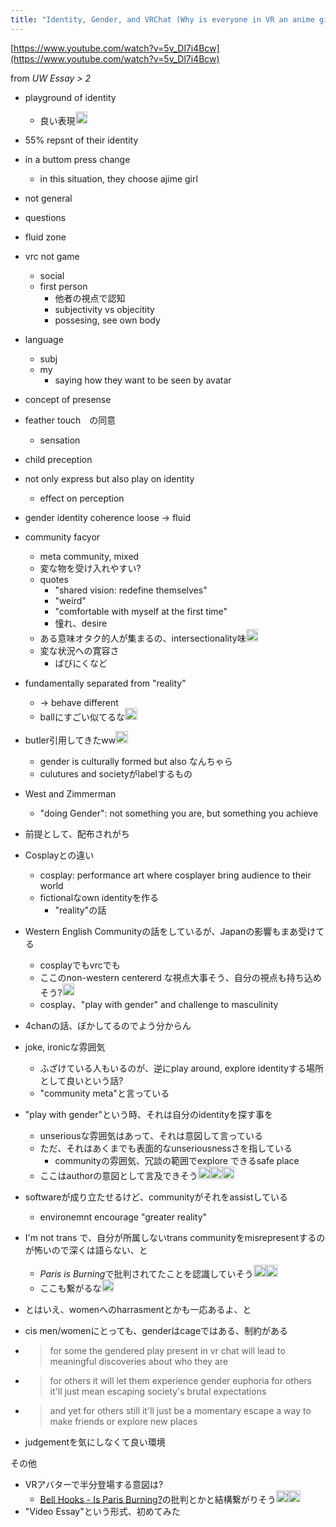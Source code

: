 ```yaml
---
title: "Identity, Gender, and VRChat (Why is everyone in VR an anime girl?)"
---
```


[https://www.youtube.com/watch?v=5v_Dl7i4Bcw](https://www.youtube.com/watch?v=5v_Dl7i4Bcw)

from *UW Essay  > 2*

* playground of identity
  
  * 良い表現<img src='https://scrapbox.io/api/pages/blu3mo-public/blu3mo/icon' alt='blu3mo.icon' height="19.5"/>
* 55% repsnt of their identity

* in a buttom press change
  
  * in this situation, they choose ajime girl
* not general

* questions

* fluid zone

* vrc not game
  
  * social
  * first person
    * 他者の視点で認知
    * subjectivity vs objecitity
    * possesing, see own body
* language
  
  * subj
  * my
    * saying how they want to be seen by avatar
* concept of presense

* feather touch　の同意
  
  * sensation
* child preception

* not only express but also play on identity
  
  * effect on perception
* gender identity coherence loose -> fluid

* community facyor
  
  * meta community, mixed
  * 変な物を受け入れやすい?
  * quotes
    * "shared vision: redefine themselves"
    * "weird"
    * "comfortable with myself at the first time"
    * 憧れ、desire
  * ある意味オタク的人が集まるの、intersectionality味<img src='https://scrapbox.io/api/pages/blu3mo-public/blu3mo/icon' alt='blu3mo.icon' height="19.5"/>
  * 変な状況への寛容さ
    * ばびにくなど
* fundamentally separated from "reality"
  
  * -> behave different
  * ballにすごい似てるな<img src='https://scrapbox.io/api/pages/blu3mo-public/blu3mo/icon' alt='blu3mo.icon' height="19.5"/>
* butler引用してきたww<img src='https://scrapbox.io/api/pages/blu3mo-public/blu3mo/icon' alt='blu3mo.icon' height="19.5"/>
  
  * gender is culturally formed but also なんちゃら
  * culutures and societyがlabelするもの
* West and Zimmerman
  
  * "doing Gender": not something you are, but something you achieve
* 前提として、配布されがち

* Cosplayとの違い
  
  * cosplay: performance art where cosplayer bring audience to their world
  * fictionalなown identityを作る
    * "reality"の話
* Western English Communityの話をしているが、Japanの影響もまあ受けてる
  
  * cosplayでもvrcでも
  * ここのnon-western centererd な視点大事そう、自分の視点も持ち込めそう?<img src='https://scrapbox.io/api/pages/blu3mo-public/blu3mo/icon' alt='blu3mo.icon' height="19.5"/>
  * cosplay、"play with gender" and challenge to masculinity
* 4chanの話、ぼかしてるのでよう分からん

* joke, ironicな雰囲気
  
  * ふざけている人もいるのが、逆にplay around, explore identityする場所として良いという話?
  * "community meta"と言っている
* "play with gender"という時、それは自分のidentityを探す事を
  
  * unseriousな雰囲気はあって、それは意図して言っている
  * ただ、それはあくまでも表面的なunseriousnessさを指している
    * communityの雰囲気、冗談の範囲でexplore できるsafe place
  * ここはauthorの意図として言及できそう<img src='https://scrapbox.io/api/pages/blu3mo-public/blu3mo/icon' alt='blu3mo.icon' height="19.5"/><img src='https://scrapbox.io/api/pages/blu3mo-public/blu3mo/icon' alt='blu3mo.icon' height="19.5"/><img src='https://scrapbox.io/api/pages/blu3mo-public/blu3mo/icon' alt='blu3mo.icon' height="19.5"/>
* softwareが成り立たせるけど、communityがそれをassistしている
  
  * environemnt encourage "greater reality"
* I'm not trans で、自分が所属しないtrans communityをmisrepresentするのが怖いので深くは語らない、と
  
  * *Paris is Burning*で批判されてたことを認識していそう<img src='https://scrapbox.io/api/pages/blu3mo-public/blu3mo/icon' alt='blu3mo.icon' height="19.5"/><img src='https://scrapbox.io/api/pages/blu3mo-public/blu3mo/icon' alt='blu3mo.icon' height="19.5"/>
  * ここも繋がるな<img src='https://scrapbox.io/api/pages/blu3mo-public/blu3mo/icon' alt='blu3mo.icon' height="19.5"/>
* とはいえ、womenへのharrasmentとかも一応あるよ、と

* cis men/womenにとっても、genderはcageではある、制約がある

* 
   > 
   > for some the gendered play present in vr chat will lead to meaningful discoveries about who they are

* 
   > 
   > for others it will let them experience gender euphoria for others it'll just mean escaping society's brutal expectations

* 
   > 
   > and yet for others still it'll just be a momentary escape a way to make friends or explore new places

* judgementを気にしなくて良い環境

その他

* VRアバターで半分登場する意図は?
  * [Bell Hooks - Is Paris Burning?](Bell%20Hooks%20-%20Is%20Paris%20Burning%3F.md)の批判とかと結構繋がりそう<img src='https://scrapbox.io/api/pages/blu3mo-public/blu3mo/icon' alt='blu3mo.icon' height="19.5"/><img src='https://scrapbox.io/api/pages/blu3mo-public/blu3mo/icon' alt='blu3mo.icon' height="19.5"/>
* "Video Essay"という形式、初めてみた
